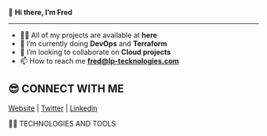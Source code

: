  👋 **Hi there, I’m Fred**
- -------------------------------------------------------------------------------
- 👨‍💻 All of my projects are available at **here**
- 🌱 I’m currently doing **DevOps** and **Terraform**
- 👀 I’m looking to collaborate on **Cloud projects**
- 📫 How to reach me **fred@lp-tecknologies.com**

😎 CONNECT WITH ME
---------------------------------------------------------------------------------
[Website](https://lp-tecknologies.com)  |  [Twitter](https://twitter.com/fred_ngoufack)  |  [Linkedin](https://www.linkedin.com/in/fred-ngoufack) 

👨‍💻 TECHNOLOGIES AND TOOLS
